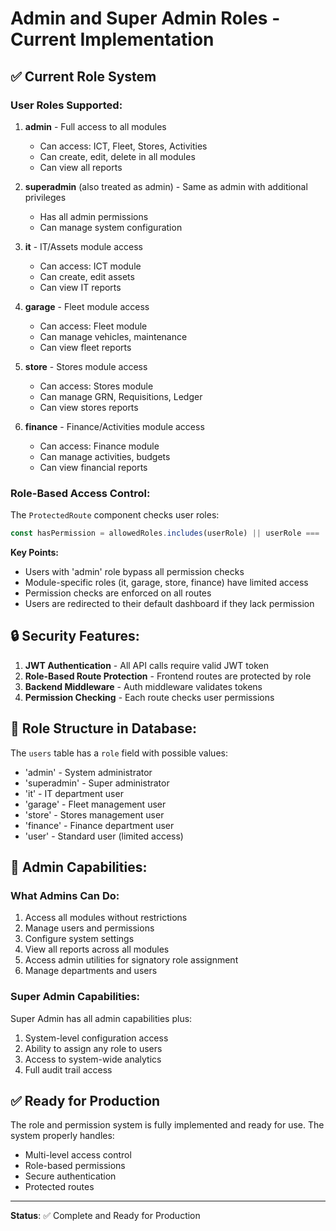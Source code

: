 # Admin and Super Admin Roles - Current Implementation

## ✅ **Current Role System**

### **User Roles Supported:**

1. **admin** - Full access to all modules
   - Can access: ICT, Fleet, Stores, Activities
   - Can create, edit, delete in all modules
   - Can view all reports

2. **superadmin** (also treated as admin) - Same as admin with additional privileges
   - Has all admin permissions
   - Can manage system configuration

3. **it** - IT/Assets module access
   - Can access: ICT module
   - Can create, edit assets
   - Can view IT reports

4. **garage** - Fleet module access
   - Can access: Fleet module
   - Can manage vehicles, maintenance
   - Can view fleet reports

5. **store** - Stores module access
   - Can access: Stores module
   - Can manage GRN, Requisitions, Ledger
   - Can view stores reports

6. **finance** - Finance/Activities module access
   - Can access: Finance module
   - Can manage activities, budgets
   - Can view financial reports

### **Role-Based Access Control:**

The `ProtectedRoute` component checks user roles:
```javascript
const hasPermission = allowedRoles.includes(userRole) || userRole === 'admin';
```

**Key Points:**
- Users with 'admin' role bypass all permission checks
- Module-specific roles (it, garage, store, finance) have limited access
- Permission checks are enforced on all routes
- Users are redirected to their default dashboard if they lack permission

## 🔒 **Security Features:**

1. **JWT Authentication** - All API calls require valid JWT token
2. **Role-Based Route Protection** - Frontend routes are protected by role
3. **Backend Middleware** - Auth middleware validates tokens
4. **Permission Checking** - Each route checks user permissions

## 📝 **Role Structure in Database:**

The `users` table has a `role` field with possible values:
- 'admin' - System administrator
- 'superadmin' - Super administrator
- 'it' - IT department user
- 'garage' - Fleet management user
- 'store' - Stores management user
- 'finance' - Finance department user
- 'user' - Standard user (limited access)

## 🎯 **Admin Capabilities:**

### **What Admins Can Do:**
1. Access all modules without restrictions
2. Manage users and permissions
3. Configure system settings
4. View all reports across all modules
5. Access admin utilities for signatory role assignment
6. Manage departments and users

### **Super Admin Capabilities:**
Super Admin has all admin capabilities plus:
1. System-level configuration access
2. Ability to assign any role to users
3. Access to system-wide analytics
4. Full audit trail access

## ✅ **Ready for Production**

The role and permission system is fully implemented and ready for use. The system properly handles:
- Multi-level access control
- Role-based permissions
- Secure authentication
- Protected routes

---

**Status**: ✅ Complete and Ready for Production
